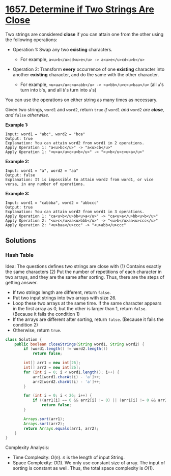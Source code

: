 # [1657. Determine if Two Strings Are Close](https://leetcode.com/problems/determine-if-two-strings-are-close/)

Two strings are considered **close** if you can attain one from the other using the following operations:

- Operation 1: Swap any two **existing** characters.


  - For example, `a<u>b</u>cd<u>e</u> -> a<u>e</u>cd<u>b</u>`
- Operation 2: Transform **every** occurrence of one **existing** character into another **existing** character, and do the same with the other character.

  - For example, `<u>aa</u>c<u>abb</u> -> <u>bb</u>c<u>baa</u>` (all `a`'s turn into `b`'s, and all `b`'s turn into `a`'s)

You can use the operations on either string as many times as necessary.

Given two strings, `word1` and `word2`, return `true` _if_ `word1` _and_ `word2` _are **close**, and_ `false` _otherwise._

**Example 1:**

```
Input: word1 = "abc", word2 = "bca"
Output: true
Explanation: You can attain word2 from word1 in 2 operations.
Apply Operation 1: "a<u>bc</u>" -> "a<u>cb</u>"
Apply Operation 1: "<u>a</u>c<u>b</u>" -> "<u>b</u>c<u>a</u>"
```

**Example 2:**

```
Input: word1 = "a", word2 = "aa"
Output: false
Explanation: It is impossible to attain word2 from word1, or vice versa, in any number of operations.
```

**Example 3:**

```
Input: word1 = "cabbba", word2 = "abbccc"
Output: true
Explanation: You can attain word2 from word1 in 3 operations.
Apply Operation 1: "ca<u>b</u>bb<u>a</u>" -> "ca<u>a</u>bb<u>b</u>"
Apply Operation 2: "<u>c</u>aa<u>bbb</u>" -> "<u>b</u>aa<u>ccc</u>"
Apply Operation 2: "<u>baa</u>ccc" -> "<u>abb</u>ccc"
```

## Solutions
### Hash Table

Idea: The questions defines two strings are close with (1) Contains exactly the same characters (2) Put the number of repetitions of each character in two arrays, and they are the same after sorting. Thus, there are the steps of getting answer.

- If two strings length are different, return `false`.
- Put two input strings into two arrays with size 26.
- Loop these two arrays at the same time. If the same character appears in the first array as 0, but the other is larger than 1, return `false`. (Because it fails the condition 1)
- If the arrays are different after sorting, return `false`. (Because it fails the condition 2)
- Otherwise, return `true`.

```java
class Solution {
    public boolean closeStrings(String word1, String word2) {
        if (word1.length() != word2.length())
            return false;

        int[] arr1 = new int[26];
        int[] arr2 = new int[26];
        for (int i = 0; i < word1.length(); i++) {
            arr1[word1.charAt(i) - 'a']++;
            arr2[word2.charAt(i) - 'a']++;
        }

        for (int i = 0; i < 26; i++) {
            if ((arr1[i] == 0 && arr2[i] != 0) || (arr1[i] != 0 && arr2[i] == 0))
                return false;
        }

        Arrays.sort(arr1);
        Arrays.sort(arr2);
        return Arrays.equals(arr1, arr2);
    }
}
```

Complexity Analysis:

- Time Complexity: $O(n)$. $n$ is the length of input String.
- Space Complexity: $O(1)$. We only use constant size of array. The input of sorting is constant as well. Thus, the total space complexity is $O(1)$.

